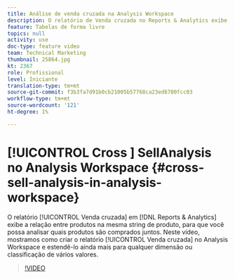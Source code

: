 ```yaml
---
title: Análise de venda cruzada na Analysis Workspace
description: O relatório de Venda cruzada no Reports & Analytics exibe a relação entre produtos na mesma sequência de produtos, para que você possa analisar quais produtos foram comprados juntos. Neste vídeo, mostramos como criar o relatório de Venda cruzada no Analysis Workspace e estendê-lo ainda mais para qualquer dimensão ou classificação de vários valores.
feature: Tabelas de forma livre
topics: null
activity: use
doc-type: feature video
team: Technical Marketing
thumbnail: 25864.jpg
kt: 2367
role: Profissional
level: Iniciante
translation-type: tm+mt
source-git-commit: f3b3fa7d91b0cb21005b57768ca23ed6700fcc03
workflow-type: tm+mt
source-wordcount: '121'
ht-degree: 1%

---
```



# [!UICONTROL Cross ] SellAnalysis no Analysis Workspace  {#cross-sell-analysis-in-analysis-workspace}

O relatório [!UICONTROL Venda cruzada] em [!DNL Reports & Analytics] exibe a relação entre produtos na mesma string de produto, para que você possa analisar quais produtos são comprados juntos. Neste vídeo, mostramos como criar o relatório [!UICONTROL Venda cruzada] no Analysis Workspace e estendê-lo ainda mais para qualquer dimensão ou classificação de vários valores.

>[!VIDEO](https://video.tv.adobe.com/v/25864/?quality=12)
